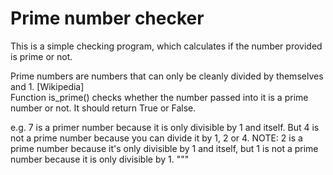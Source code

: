 # Prime number checker

This is a simple checking program, which calculates if the number provided is prime or not.

Prime numbers are numbers that can only be cleanly divided by themselves and 1. [Wikipedia]  
Function is_prime() checks whether the number passed into it is a prime number or not.
It should return True or False.

e.g.
7 is a primer number because it is only divisible by 1 and itself.
But 4 is not a prime number because you can divide it by 1, 2 or 4.
NOTE: 2 is a prime number because it's only divisible by 1 and itself, but 1 is not a prime number because it is only divisible by 1. """
